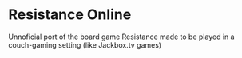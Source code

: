 # Resistance Online
Unnoficial port of the board game Resistance made to be played in a couch-gaming setting (like Jackbox.tv games)
